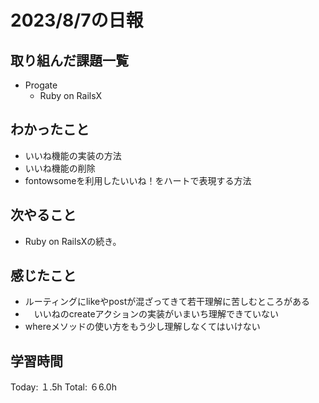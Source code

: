 # 2023/8/7の日報
## 取り組んだ課題一覧
* Progate
   * Ruby on RailsX
## わかったこと
* いいね機能の実装の方法
* いいね機能の削除
* fontowsomeを利用したいいね！をハートで表現する方法
## 次やること
* Ruby on RailsXの続き。
## 感じたこと
* ルーティングにlikeやpostが混ざってきて若干理解に苦しむところがある
* 　いいねのcreateアクションの実装がいまいち理解できていない
* whereメソッドの使い方をもう少し理解しなくてはいけない
## 学習時間
Today: １.5h
Total: ６6.0h
